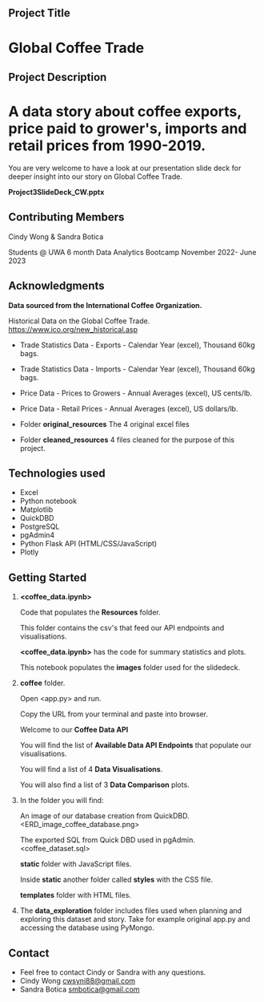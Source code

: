 ## Project Title

# Global Coffee Trade

## Project Description

# A data story about coffee exports, price paid to grower's, imports and retail prices from 1990-2019.

You are very welcome to have a look at our presentation slide deck for deeper insight into our story on Global Coffee Trade.

**Project3SlideDeck_CW.pptx**

## Contributing Members 

Cindy Wong & Sandra Botica

Students @ UWA 6 month Data Analytics Bootcamp November 2022- June 2023

## Acknowledgments

**Data sourced from the International Coffee Organization.**

Historical Data on the Global Coffee Trade.
https://www.ico.org/new_historical.asp

 - Trade Statistics Data - Exports - Calendar Year (excel), Thousand 60kg bags.
 - Trade Statistics Data - Imports - Calendar Year (excel), Thousand 60kg bags.
 - Price Data - Prices to Growers - Annual Averages (excel), US cents/lb.
 - Price Data - Retail Prices - Annual Averages (excel), US dollars/lb.


 - Folder **original_resources** The 4 original excel files 
 - Folder **cleaned_resources** 4 files cleaned for the purpose of this project.

## Technologies used

 - Excel
 - Python notebook
 - Matplotlib
 - QuickDBD
 - PostgreSQL
 - pgAdmin4
 - Python Flask API (HTML/CSS/JavaScript)
 - Plotly


## Getting Started

 1. **<coffee_data.ipynb>** 

    Code that populates the **Resources** folder.

    This folder contains the csv's that feed our API endpoints and visualisations.

    **<coffee_data.ipynb>** has the code for summary statistics and plots.

    This notebook populates the **images** folder used for the slidedeck.

 2. **coffee** folder.

    Open <app.py> and run. 

    Copy the URL from your terminal and paste into browser. 

    Welcome to our **Coffee Data API**

      You will find the list of **Available Data API Endpoints** that populate our visualisations.

      You will find a list of 4 **Data Visualisations**.

      You will also find a list of 3 **Data Comparison** plots. 

 3. In the <coffee> folder you will find:

      An image of our database creation from QuickDBD.
      <ERD_image_coffee_database.png>

      The exported SQL from Quick DBD used in pgAdmin.
      <coffee_dataset.sql>

      **static** folder with JavaScript files.

      Inside **static** another folder called **styles** with the CSS file.

      **templates** folder with HTML files.

 4. The **data_exploration** folder includes files used when planning and exploring this dataset and story. Take for example original app.py and accessing the database using PyMongo.


## Contact
 - Feel free to contact Cindy or Sandra with any questions.
 - Cindy Wong cwsyni88@gmail.com
 - Sandra Botica    smbotica@gmail.com